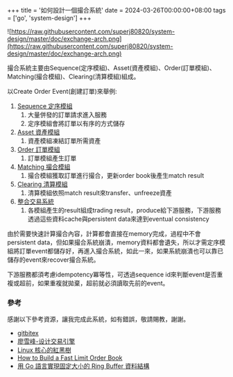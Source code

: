 +++
title = '如何設計一個撮合系統'
date = 2024-03-26T00:00:00+08:00
tags = ['go', 'system-design']
+++

![https://raw.githubusercontent.com/superj80820/system-design/master/doc/exchange-arch.png](https://raw.githubusercontent.com/superj80820/system-design/master/doc/exchange-arch.png)

撮合系統主要由Sequence(定序模組)、Asset(資產模組)、Order(訂單模組)、Matching(撮合模組)、Clearing(清算模組)組成。

以Create Order Event(創建訂單)來舉例:

1. [Sequence 定序模組](Sequence%20%E5%AE%9A%E5%BA%8F%E6%A8%A1%E7%B5%84%20db000a8db63c401db03d9858c7ebb926.md)
    1. 大量併發的訂單請求進入服務
    2. 定序模組會將訂單以有序的方式儲存
2. [Asset 資產模組](Asset%20%E8%B3%87%E7%94%A2%E6%A8%A1%E7%B5%84%20637b5517f13c4b85bdebca20e82a5340.md)
    1. 資產模組凍結訂單所需資產
3. [Order 訂單模組](Order%20%E8%A8%82%E5%96%AE%E6%A8%A1%E7%B5%84%20239433f497b346eb9ce31b0ed99bfba0.md)
    1. 訂單模組產生訂單
4. [Matching 撮合模組](Matching%20%E6%92%AE%E5%90%88%E6%A8%A1%E7%B5%84%20dfcf9bcba7e44c1d88d611bbc8003875.md)
    1. 撮合模組獲取訂單進行撮合，更新order book後產生match result
5. [Clearing 清算模組](Clearing%20%E6%B8%85%E7%AE%97%E6%A8%A1%E7%B5%84%205503c74dc3594ba391e9d9c8a33d8058.md)
    1. 清算模組依照match result來transfer、unfreeze資產
6. [整合交易系統](%E6%95%B4%E5%90%88%E6%92%AE%E5%90%88%E7%B3%BB%E7%B5%B1%2017370932a5bc40eeafcb67bbb3aea0d5.md)
    1. 各模組產生的result組成trading result，produce給下游服務，下游服務透過這些資料cache與persistent data來達到eventual consistency

由於需要快速計算撮合內容，計算都會直接在memory完成，過程中不會persistent data，但如果撮合系統崩潰，memory資料都會遺失，所以才需定序模組將訂單event都儲存好，再進入撮合系統，如此一來，如果系統崩潰也可以靠已儲存的event來recover撮合系統。

下游服務都須考慮idempotency冪等性，可透過sequence id來判斷event是否重複或超前，如果重複就拋棄，超前就必須讀取先前的event。

### 參考

感謝以下參考資源，讓我完成此系統，如有錯誤，敬請賜教，謝謝。

- [gitbitex](https://github.com/gitbitex)
- [廖雪峰-设计交易引擎](https://www.liaoxuefeng.com/wiki/1252599548343744/1491662232616993)
- [Linux 核心的紅黑樹](https://hackmd.io/@sysprog/linux-rbtree)
- [How to Build a Fast Limit Order Book](https://web.archive.org/web/20110219163448/http://howtohft.wordpress.com/2011/02/15/how-to-build-a-fast-limit-order-book/)
- [用 Go 語言實現固定大小的 Ring Buffer 資料結構](https://blog.wu-boy.com/2023/01/ring-buffer-queue-with-fixed-size-in-golang/)